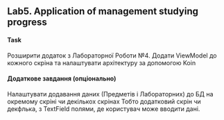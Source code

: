 ## Lab5. Application of management studying progress

#### Task
Розширити додаток з Лабораторної Роботи №4. 
Додати ViewModel до кожного скріна та налаштувати архітектуру за допомогою Koin

#### Додаткове завдання (опціонально)
Налаштувати додавання даних (Предметів і Лабораторних) до БД на окремому скріні чи декількох скрінах
Тобто додатковий скрін чи декфлька, з TextField полями, де користувач може вводити дані.
